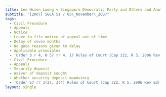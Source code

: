 ```yaml
---
title: Lee Hsien Loong v Singapore Democratic Party and Others and Another Suit
subtitle: "[2007] SGCA 51 / 06\_November\_2007"
tags:
  - Civil Procedure
  - Appeals
  - Notice
  - Leave to file notice of appeal out of time
  - Delay of seven months
  - No good reasons given to delay
  - Applicable principles
  - 'Order 3 r 4, O 57 rr 4, 17 Rules of Court (Cap 322, R 5, 2006 Rev Ed)'
  - Civil Procedure
  - Appeals
  - Security deposit
  - Waiver of deposit sought
  - Whether security deposit mandatory
  - 'Order 57 rr 3(3), 3(4) Rules of Court (Cap 322, R 5, 2006 Rev Ed)'
layout: single
---
```


